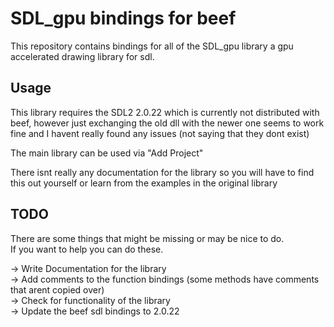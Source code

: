 ﻿# SDL_gpu bindings for beef

This repository contains bindings for all of
the SDL_gpu library a gpu accelerated drawing library for sdl.

## Usage
This library requires the SDL2 2.0.22 which is currently
not distributed with beef, however just exchanging the old dll with the newer one seems to work fine and I
havent really found any issues (not saying that they dont exist)

The main library can be used via "Add Project"

There isnt really any documentation for the library so you will have to find this out yourself
or learn from the examples in the original library

## TODO
There are some things that might be missing or may be nice to do.  
If you want to help you can do these.  

-> Write Documentation for the library  
-> Add comments to the function bindings (some methods have comments that arent copied over)  
-> Check for functionality of the library  
-> Update the beef sdl bindings to 2.0.22  
